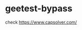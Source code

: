 # geetest-bypass
check https://www.capsolver.com/ 





















                                                                                                                                                                         